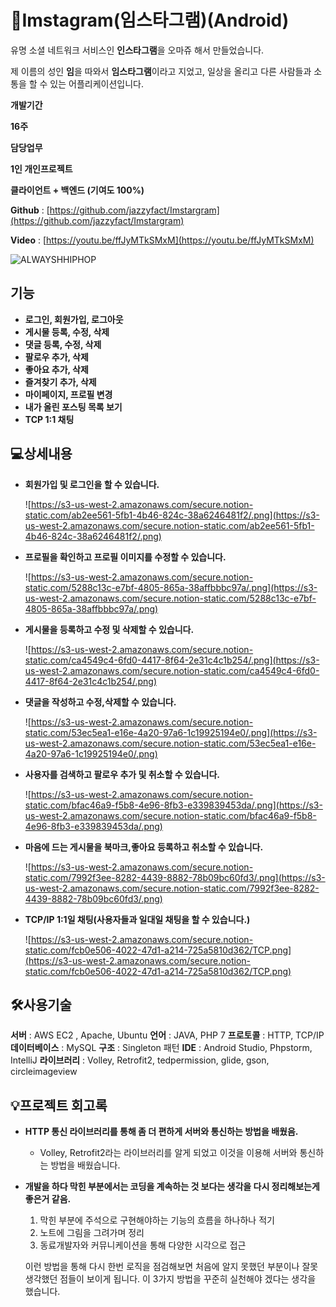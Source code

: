 # 👏Imstagram(임스타그램)(Android)



유명 소셜 네트워크 서비스인 **인스타그램**을 오마쥬 해서 만들었습니다.

제 이름의 성인 **임**을 따와서 **임스타그램**이라고 지었고,  일상을 올리고 다른 사람들과 소통을 할 수 있는 어플리케이션입니다.

**개발기간** 

**16주**

**담당업무** 

**1인 개인프로젝트**

**클라이언트 + 백엔드 (기여도 100%)**

**Github** :  [https://github.com/jazzyfact/Imstargram](https://github.com/jazzyfact/Imstargram)

**Video** : [https://youtu.be/ffJyMTkSMxM](https://youtu.be/ffJyMTkSMxM)

![ALWAYSHHIPHOP](https://user-images.githubusercontent.com/51365114/119621390-06baf700-be41-11eb-9879-66ba9c156c33.png)

## 기능
- **로그인, 회원가입, 로그아웃**
- **게시물 등록, 수정, 삭제**
- **댓글 등록, 수정, 삭제**
- **팔로우 추가, 삭제**
- **좋아요 추가, 삭제**
- **즐겨찾기 추가, 삭제**
- **마이페이지, 프로필 변경**
- **내가 올린 포스팅 목록 보기**
- **TCP 1:1 채팅**


## 💻상세내용

- **회원가입 및 로그인을 할 수 있습니다.**

    ![https://s3-us-west-2.amazonaws.com/secure.notion-static.com/ab2ee561-5fb1-4b46-824c-38a6246481f2/.png](https://s3-us-west-2.amazonaws.com/secure.notion-static.com/ab2ee561-5fb1-4b46-824c-38a6246481f2/.png)

- **프로필을 확인하고 프로필 이미지를 수정할 수 있습니다.**

    ![https://s3-us-west-2.amazonaws.com/secure.notion-static.com/5288c13c-e7bf-4805-865a-38affbbbc97a/.png](https://s3-us-west-2.amazonaws.com/secure.notion-static.com/5288c13c-e7bf-4805-865a-38affbbbc97a/.png)

- **게시물을 등록하고 수정 및 삭제할 수 있습니다.**

    ![https://s3-us-west-2.amazonaws.com/secure.notion-static.com/ca4549c4-6fd0-4417-8f64-2e31c4c1b254/.png](https://s3-us-west-2.amazonaws.com/secure.notion-static.com/ca4549c4-6fd0-4417-8f64-2e31c4c1b254/.png)

- **댓글을 작성하고 수정,삭제할 수 있습니다.**

    ![https://s3-us-west-2.amazonaws.com/secure.notion-static.com/53ec5ea1-e16e-4a20-97a6-1c19925194e0/.png](https://s3-us-west-2.amazonaws.com/secure.notion-static.com/53ec5ea1-e16e-4a20-97a6-1c19925194e0/.png)

- **사용자를 검색하고 팔로우 추가 및 취소할 수 있습니다.**

    ![https://s3-us-west-2.amazonaws.com/secure.notion-static.com/bfac46a9-f5b8-4e96-8fb3-e339839453da/.png](https://s3-us-west-2.amazonaws.com/secure.notion-static.com/bfac46a9-f5b8-4e96-8fb3-e339839453da/.png)

- **마음에 드는 게시물을 북마크,좋아요 등록하고 취소할 수 있습니다.**

    ![https://s3-us-west-2.amazonaws.com/secure.notion-static.com/7992f3ee-8282-4439-8882-78b09bc60fd3/.png](https://s3-us-west-2.amazonaws.com/secure.notion-static.com/7992f3ee-8282-4439-8882-78b09bc60fd3/.png)

- **TCP/IP 1:1일 채팅(사용자들과 일대일 채팅을 할 수 있습니다.)**

    ![https://s3-us-west-2.amazonaws.com/secure.notion-static.com/fcb0e506-4022-47d1-a214-725a5810d362/TCP.png](https://s3-us-west-2.amazonaws.com/secure.notion-static.com/fcb0e506-4022-47d1-a214-725a5810d362/TCP.png)

## 🛠️사용기술
**서버** : AWS EC2 , Apache, Ubuntu
**언어** :  JAVA, PHP 7
**프로토콜** : HTTP, TCP/IP
**데이터베이스** : MySQL
**구조** : Singleton 패턴
**IDE** : Android Studio, Phpstorm, IntelliJ
**라이브러리** : Volley, Retrofit2, tedpermission, glide, gson, circleimageview


## 💡프로젝트 회고록
- **HTTP 통신 라이브러리를 통해 좀 더 편하게 서버와 통신하는 방법을 배웠음.**
    - Volley, Retrofit2라는 라이브러리를 알게 되었고 이것을 이용해 서버와 통신하는 방법을 배웠습니다.
- **개발을 하다 막힌 부분에서는 코딩을 계속하는 것 보다는 생각을 다시 정리해보는게 좋은거 같음.**
    1. 막힌 부분에 주석으로 구현해야하는 기능의 흐름을 하나하나 적기
    2. 노트에 그림을 그려가며 정리
    3. 동료개발자와 커뮤니케이션을 통해 다양한 시각으로 접근

    이런 방법을 통해 다시 한번 로직을 점검해보면 처음에 알지 못했던 부분이나 잘못생각했던 점들이 보이게 됩니다. 이 3가지 방법을 꾸준히 실천해야 겠다는 생각을 했습니다.
